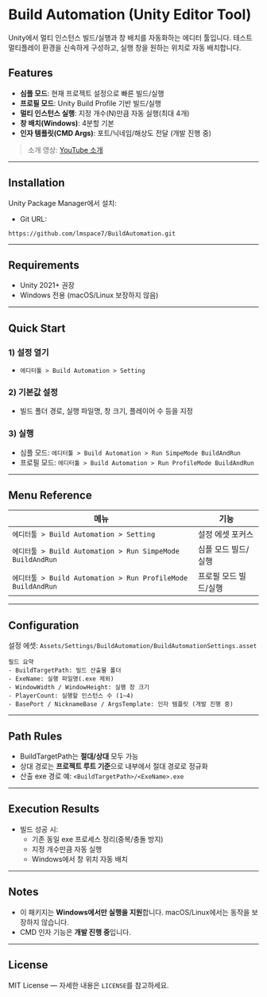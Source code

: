 # Build Automation (Unity Editor Tool)

Unity에서 멀티 인스턴스 빌드/실행과 창 배치를 자동화하는 에디터 툴입니다. 테스트 멀티플레이 환경을 신속하게 구성하고, 실행 창을 원하는 위치로 자동 배치합니다.

## Features

- **심플 모드**: 현재 프로젝트 설정으로 빠른 빌드/실행
- **프로필 모드**: Unity Build Profile 기반 빌드/실행
- **멀티 인스턴스 실행**: 지정 개수(N)만큼 자동 실행(최대 4개)
- **창 배치(Windows)**: 4분할 기본
- **인자 템플릿(CMD Args)**: 포트/닉네임/해상도 전달 (개발 진행 중)

> 소개 영상: [YouTube 소개](https://www.youtube.com/watch?v=c9WRNfEV2D0)

---

## Installation

Unity Package Manager에서 설치:

- Git URL:

```text
https://github.com/lmspace7/BuildAutomation.git
```

---

## Requirements

- Unity 2021+ 권장
- Windows 전용 (macOS/Linux 보장하지 않음)

---

## Quick Start

### 1) 설정 열기
- `에디터툴 > Build Automation > Setting`

### 2) 기본값 설정
- 빌드 폴더 경로, 실행 파일명, 창 크기, 플레이어 수 등을 지정

### 3) 실행
- 심플 모드: `에디터툴 > Build Automation > Run SimpeMode BuildAndRun`
- 프로필 모드: `에디터툴 > Build Automation > Run ProfileMode BuildAndRun`

---

## Menu Reference

| 메뉴 | 기능 |
| --- | --- |
| `에디터툴 > Build Automation > Setting` | 설정 에셋 포커스 |
| `에디터툴 > Build Automation > Run SimpeMode BuildAndRun` | 심플 모드 빌드/실행 |
| `에디터툴 > Build Automation > Run ProfileMode BuildAndRun` | 프로필 모드 빌드/실행 |

---

## Configuration

설정 에셋: `Assets/Settings/BuildAutomation/BuildAutomationSettings.asset`

```text
필드 요약
- BuildTargetPath: 빌드 산출물 폴더
- ExeName: 실행 파일명(.exe 제외)
- WindowWidth / WindowHeight: 실행 창 크기
- PlayerCount: 실행할 인스턴스 수 (1~4)
- BasePort / NicknameBase / ArgsTemplate: 인자 템플릿 (개발 진행 중)
```

---

## Path Rules

- BuildTargetPath는 **절대/상대** 모두 가능
- 상대 경로는 **프로젝트 루트 기준**으로 내부에서 절대 경로로 정규화
- 산출 exe 경로 예: `<BuildTargetPath>/<ExeName>.exe`

---

## Execution Results

- 빌드 성공 시:
  - 기존 동일 exe 프로세스 정리(중복/충돌 방지)
  - 지정 개수만큼 자동 실행
  - Windows에서 창 위치 자동 배치

---

## Notes

- 이 패키지는 **Windows에서만 실행을 지원**합니다. macOS/Linux에서는 동작을 보장하지 않습니다.
- CMD 인자 기능은 **개발 진행 중**입니다.

---

## License

MIT License — 자세한 내용은 `LICENSE`를 참고하세요.
